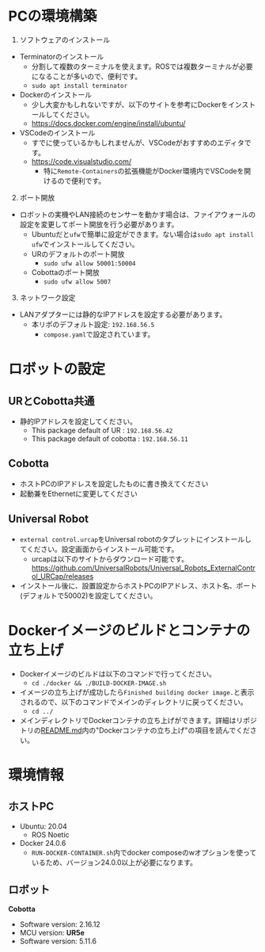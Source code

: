 
# PCの環境構築
1. ソフトウェアのインストール
- Terminatorのインストール
  - 分割して複数のターミナルを使えます。ROSでは複数ターミナルが必要になることが多いので、便利です。
  - ```sudo apt install terminator```
- Dockerのインストール
  - 少し大変かもしれないですが、以下のサイトを参考にDockerをインストールしてください。
  - https://docs.docker.com/engine/install/ubuntu/
- VSCodeのインストール
  - すでに使っているかもしれませんが、VSCodeがおすすめのエディタです。
  - https://code.visualstudio.com/
    - 特に`Remote-Containers`の拡張機能がDocker環境内でVSCodeを開けるので便利です。

2. ポート開放
- ロボットの実機やLAN接続のセンサーを動かす場合は、ファイアウォールの設定を変更してポート開放を行う必要があります。
  - Ubuntuだと`ufw`で簡単に設定ができます。ない場合は```sudo apt install ufw```でインストールしてください。
  - URのデフォルトのポート開放
    - ```sudo ufw allow 50001:50004```
  - Cobottaのポート開放
    - ```sudo ufw allow 5007```

3. ネットワーク設定
- LANアダプターには静的なIPアドレスを設定する必要があります。
  - 本リポのデフォルト設定: ```192.168.56.5```
    - `compose.yaml`で設定されています。

# ロボットの設定
## URとCobotta共通
- 静的IPアドレスを設定してください。
  - This package default of UR :  ```192.168.56.42```
  - This package default of cobotta : ```192.168.56.11```

## Cobotta
- ホストPCのIPアドレスを設定したものに書き換えてください
- 起動兼をEthernetに変更してください
## Universal Robot
- ```external control.urcap```をUniversal robotのタブレットにインストールしてください。設定画面からインストール可能です。
  - urcapは以下のサイトからダウンロード可能です。https://github.com/UniversalRobots/Universal_Robots_ExternalControl_URCap/releases
- インストール後に、設置設定からホストPCのIPアドレス、ホスト名、ポート(デフォルトで50002)を設定してください。

# Dockerイメージのビルドとコンテナの立ち上げ
- Dockerイメージのビルドは以下のコマンドで行ってください。
  - ```cd ./docker && ./BUILD-DOCKER-IMAGE.sh```
- イメージの立ち上げが成功したら`Finished building docker image.`と表示されるので、以下のコマンドでメインのディレクトリに戻ってください。
  - ```cd ../```
- メインディレクトリでDockerコンテナの立ち上げができます。詳細はリポジトリの[README.md](../README.md)内の"Dockerコンテナの立ち上げ"の項目を読んでください。



# 環境情報
## ホストPC
- Ubuntu: 20.04
  - ROS Noetic
- Docker 24.0.6
  - `RUN-DOCKER-CONTAINER.sh`内でdocker composeのwオプションを使っているため、バージョン24.0.0以上が必要になります。 
  
## ロボット
**Cobotta**
  - Software version: 2.16.12
  - MCU version: 
**UR5e**
  - Software version: 5.11.6
